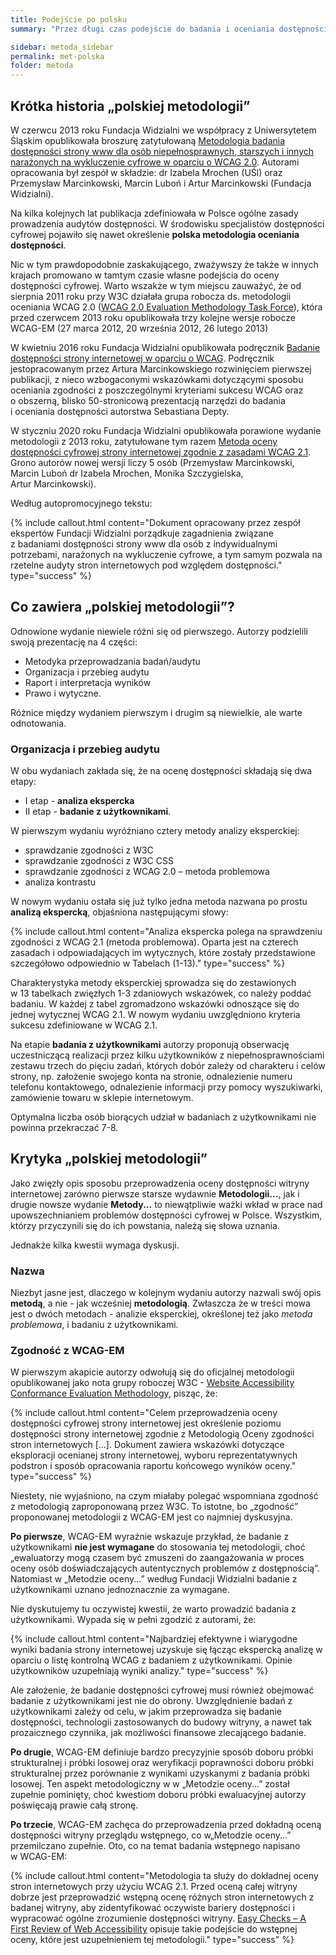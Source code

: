 ```yaml
---
title: Podejście po polsku
summary: "Przez długi czas podejście do badania i oceniania dostępności w Polsce wyznaczała tzw. &bdquo;polska metodologia&rdquo; opracowana i opublikowana przez Funację Widzialni we współpracy z Uniwersytetem Śląskim."

sidebar: metoda_sidebar
permalink: met-polska
folder: metoda
---
```


## Krótka historia &bdquo;polskiej metodologii&rdquo;

W czerwcu 2013 roku Fundacja Widzialni we współpracy z Uniwersytetem Śląskim opublikowała broszurę zatytułowaną [Metodologia badania dostępności strony www dla osób niepełnosprawnych, starszych i innych narażonych na wykluczenie cyfrowe w&nbsp;oparciu o&nbsp;WCAG 2.0](http://www.pad.widzialni.org/index.php?p=new&idg=mg,12&id=637). Autorami opracowania był zespół w&nbsp;składzie: dr&nbsp;Izabela&nbsp;Mrochen (UŚl) oraz Przemysław&nbsp;Marcinkowski, Marcin&nbsp;Luboń i&nbsp;Artur&nbsp;Marcinkowski (Fundacja Widzialni).

Na kilka kolejnych lat publikacja zdefiniowała w Polsce ogólne zasady prowadzenia audytów dostępności. W&nbsp;środowisku specjalistów dostępności cyfrowej pojawiło się nawet określenie **polska metodologia oceniania dostępności**.

Nic w tym prawdopodobnie zaskakującego, zważywszy że także w innych krajach promowano w tamtym czasie własne podejścia do oceny dostępności cyfrowej. Warto wszakże w tym miejscu zauważyć, że od sierpnia 2011 roku przy W3C działała grupa robocza ds. metodologii oceniania WCAG 2.0 ([WCAG 2.0 Evaluation Methodology Task Force](https://www.w3.org/WAI/ER/2011/eval/eval-ws)), która przed czerwcem 2013 roku opublikowała trzy kolejne wersje robocze WCAG-EM (27 marca 2012, 20 września 2012, 26 lutego 2013)

W kwietniu 2016 roku Fundacja Widzialni opublikowała podręcznik [Badanie dostępności strony internetowej w oparciu o WCAG](http://www.widzialni.org/badanie-dostepnosci-strony-www-w-oparciu-o-wcag,new,mg,5,254). Podręcznik jestopracowanym przez Artura Marcinkowskiego rozwinięciem pierwszej publikacji, z&nbsp;nieco wzbogaconymi wskazówkami dotyczącymi sposobu oceniania zgodności z&nbsp;poszczególnymi kryteriami sukcesu WCAG oraz o&nbsp;obszerną, blisko 50-stronicową prezentacją narzędzi do badania i&nbsp;oceniania dostępności autorstwa Sebastiana Depty.

W styczniu 2020 roku Fundacja Widzialni opublikowała porawione wydanie metodologii z 2013 roku, zatytułowane tym razem [Metoda oceny dostępności cyfrowej strony internetowej zgodnie z zasadami WCAG 2.1](http://widzialni.org/metoda-oceny-dostepnosci-cyfrowej-strony-internetowej-zgodnie-z-zasadami-wcag-21,new,mg,6,371). Grono autorów nowej wersji liczy 5 osób (Przemysław&nbsp;Marcinkowski, Marcin&nbsp;Luboń
dr&nbsp;Izabela&nbsp;Mrochen, Monika&nbsp;Szczygielska, Artur&nbsp;Marcinkowski).  

Według autopromocyjnego tekstu:

{% include callout.html content="Dokument opracowany przez zespół ekspertów Fundacji Widzialni porządkuje zagadnienia związane z&nbsp;badaniami dostępności strony www dla osób z indywidualnymi potrzebami, narażonych na wykluczenie cyfrowe, a tym samym pozwala na rzetelne audyty stron internetowych pod względem dostępności." type="success" %}

## Co zawiera &bdquo;polskiej metodologii&rdquo;?

Odnowione wydanie niewiele różni się od pierwszego. Autorzy podzielili swoją prezentację na 4 części:
- Metodyka przeprowadzania badań/audytu
- Organizacja i przebieg audytu
- Raport i interpretacja wyników
- Prawo i wytyczne.

Różnice między wydaniem pierwszym i drugim są niewielkie, ale warte odnotowania.

### Organizacja i przebieg audytu
W obu wydaniach zakłada się, że na ocenę dostępności składają się dwa etapy:

- I etap - **analiza ekspercka**
- II etap - **badanie z użytkownikami**.

W pierwszym wydaniu wyróżniano cztery metody analizy eksperckiej:

- sprawdzanie zgodności z W3C
- sprawdzanie zgodności z W3C CSS
- sprawdzanie zgodności z WCAG 2.0 – metoda problemowa
- analiza kontrastu

W nowym wydaniu ostała się już tylko jedna metoda nazwana po prostu **analizą ekspercką**, objaśniona następującymi słowy:

{% include callout.html content="Analiza ekspercka polega na sprawdzeniu zgodności z WCAG 2.1 (metoda problemowa). Oparta jest na czterech zasadach i&nbsp;odpowiadających im wytycznych, które zostały przedstawione szczegółowo odpowiednio w&nbsp;Tabelach (1-13)." type="success" %}

Charakterystyka metody eksperckiej sprowadza się do zestawionych w&nbsp;13&nbsp;tabelkach zwięzłych 1-3 zdaniowych wskazówek, co należy poddać badaniu. W każdej z tabel zgromadzono wskazówki odnoszące się do jednej wytycznej WCAG 2.1. W nowym wydaniu uwzględniono kryteria sukcesu zdefiniowane w WCAG 2.1.

Na etapie **badania z użytkownikami** autorzy proponują obserwację uczestniczącą realizacji przez kilku użytkowników z&nbsp;niepełnosprawnościami zestawu  trzech do pięciu zadań, których dobór zależy od charakteru i&nbsp;celów strony, np. założenie swojego konta na stronie, odnalezienie numeru telefonu kontaktowego, odnalezienie informacji przy pomocy wyszukiwarki, zamówienie towaru w&nbsp;sklepie internetowym.

Optymalna liczba osób biorących udział w badaniach z użytkownikami nie powinna przekraczać 7-8.

## Krytyka &bdquo;polskiej metodologii&rdquo;

Jako zwięzły opis sposobu przeprowadzenia oceny dostępności witryny internetowej zarówno pierwsze starsze wydawnie **Metodologii...**, jak i drugie nowsze wydanie **Metody...** to niewątpliwie ważki wkład w prace nad upowszechnianiem problemów dostępności cyfrowej w Polsce.
Wszystkim, którzy przyczynili się do ich powstania, należą się słowa uznania.

Jednakże kilka kwestii wymaga dyskusji.

### Nazwa
Niezbyt jasne jest, dlaczego w kolejnym wydaniu autorzy nazwali swój opis **metodą**, a nie - jak wcześniej **metodologią**. Zwłaszcza że w treści mowa jest o dwóch metodach - analizie eksperckiej, określonej też jako *metoda problemowa*, i badaniu z użytkownikami.

### Zgodność z WCAG-EM

W pierwszym akapicie autorzy odwołują się do oficjalnej metodologii opublikowanej jako nota grupy roboczej W3C  - [Website Accessibility Conformance Evaluation Methodology](https://www.w3.org/TR/WCAG-EM/), pisząc, że:  

{% include callout.html content="Celem przeprowadzenia oceny dostępności cyfrowej strony internetowej jest określenie poziomu dostępności strony internetowej zgodnie z Metodologią Oceny zgodności stron internetowych [...]. Dokument zawiera wskazówki dotyczące eksploracji ocenianej strony internetowej, wyboru reprezentatywnych podstron i sposób opracowania raportu końcowego wyników oceny." type="success" %}

Niestety, nie wyjaśniono, na czym miałaby polegać wspomniana zgodność z metodologią zaproponowaną przez W3C. To istotne, bo &bdquo;zgodność&rdquo; proponowanej metodologii z WCAG-EM jest co najmniej dyskusyjna.

**Po pierwsze**, WCAG-EM wyraźnie wskazuje przykład, że badanie z użytkownikami **nie jest wymagane** do stosowania tej metodologii, choć &bdquo;ewaluatorzy mogą czasem być zmuszeni do zaangażowania w proces oceny osób doświadczających autentycznych problemów z dostępnością&rdquo;. Natomiast w &bdquo;Metodzie oceny...&rdquo; według Fundacji Widzialni badanie z użytkownikami uznano jednoznacznie za wymagane.

Nie dyskutujemy tu oczywistej kwestii, że warto prowadzić badania z użytkownikami. Wypada się w&nbsp;pełni zgodzić z&nbsp;autorami, że:

{% include callout.html content="Najbardziej efektywne i wiarygodne wyniki badania strony internetowej uzyskuje się łącząc ekspercką analizę w oparciu o listę kontrolną WCAG z badaniem z&nbsp;użytkownikami. Opinie użytkowników uzupełniają wyniki analizy." type="success" %}

Ale założenie, że badanie dostępności cyfrowej musi również obejmować badanie z użytkownikami jest nie do obrony. Uwzględnienie badań z użytkownikami zależy od celu, w&nbsp;jakim przeprowadza się badanie dostępności, technologii zastosowanych do budowy witryny, a&nbsp;nawet tak prozaicznego czynnika, jak możliwości finansowe zlecającego badanie.  

**Po drugie**, WCAG-EM definiuje bardzo precyzyjnie sposób doboru próbki strukturalnej i&nbsp;próbki losowej oraz weryfikacji poprawności doboru próbki strukturalnej przez porównanie z&nbsp;wynikami uzyskanymi z&nbsp;badania próbki losowej. Ten aspekt metodologiczny w w &bdquo;Metodzie oceny...&rdquo; został zupełnie pominięty, choć kwestiom doboru próbki ewaluacyjnej autorzy poświęcają prawie całą stronę.   

**Po trzecie**, WCAG-EM zachęca do przeprowadzenia przed dokładną oceną dostępności witryny przeglądu wstępnego, co w&bdquo;Metodzie oceny...&rdquo; przemilczano zupełnie. Oto, co na temat badania wstępnego napisano w&nbsp;WCAG-EM:  

{% include callout.html content="Metodologia ta służy do dokładnej oceny stron internetowych przy użyciu WCAG 2.1. Przed oceną całej witryny dobrze jest przeprowadzić wstępną ocenę różnych stron internetowych z badanej witryny, aby zidentyfikować oczywiste bariery dostępności i wypracować ogólne zrozumienie dostępności witryny. [Easy Checks – A First Review of Web Accessibility](http://www.w3.org/WAI/eval/preliminary) opisuje takie podejście do wstępnej oceny, które jest uzupełnieniem tej metodologii." type="success" %}
